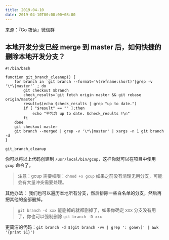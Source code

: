 ```yaml
---
title: 2019-04-10 
date: 2019-04-10T00:00:00+08:00
---
```


来源：『Go 夜读』微信群

## 本地开发分支已经 merge 到 master 后，如何快捷的删除本地开发分支？

```
#!/bin/bash

function git_branch_cleanup() {
    for branch in `git branch --format='%(refname:short)'|grep -v '\*\|master'` ; do
        git checkout $branch
        check_results=`git fetch origin master && git rebase origin/master`
        result=$(echo $check_results | grep "up to date.")
        if [ "$result" == "" ];then
            echo "不包含 up to date. $check_results !\n"
        fi
    done
    git checkout master
    git branch --merged | grep -v '\*\|master' | xargs -n 1 git branch -d
}

git_branch_cleanup
```

你可以将以上代码创建到 `/usr/local/bin/gcup`，这样你就可以在项目中使用 `gcup` 命令了。
>注意：gcup 需要权限：`chmod +x gcup`
>如果之前没有清理无用分支，可能会有大量冲突需要处理。

其他办法：
我们也可以遍历本地所有分支，然后排除一些白名单的分支，然后再把其他的全部删掉。
>`git branch -d xxx` 能删掉的就都删掉了，如果你确定 xxx 分支没有用了，你也可以强制删除 `git branch -D xxx`

更简洁的代码：`git branch -d $(git branch -vv | grep ': gone\]' | awk '{print $1}')`
